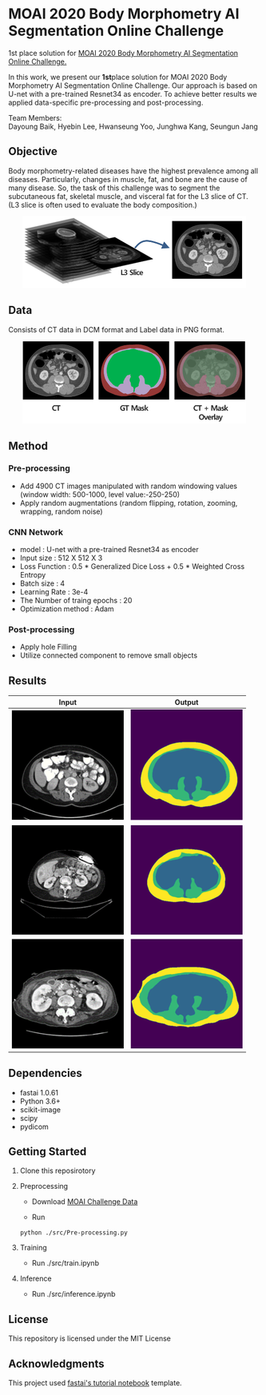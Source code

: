 # MOAI 2020 Body Morphometry AI Segmentation Online Challenge

1st place solution for [MOAI 2020 Body Morphometry AI Segmentation Online Challenge.](https://www.kaggle.com/c/body-morphometry-for-sarcopenia/overview)

In this work, we present our **1st**place solution for MOAI 2020 Body Morphometry AI Segmentation Online Challenge. Our approach is based on U-net with a pre-trained Resnet34 as encoder.
To achieve better results we applied data-specific pre-processing and post-processing.


Team Members:  
Dayoung Baik, Hyebin Lee, Hwanseung Yoo, Junghwa Kang, Seungun Jang

## Objective

 Body morphometry-related diseases have the highest prevalence among all diseases. Particularly, changes in muscle, fat, and bone are the cause of many disease. So, the task of this challenge was to segment the subcutaneous fat, skeletal muscle, and visceral fat for the L3 slice of CT. (L3 slice is often used to evaluate the body composition.)


<div align="center">
  <img src="./img/img1.png" width="448">
</div>


## Data  
Consists of CT data in DCM format and Label data in PNG format. 

<div align="center">
  <img src="./img/img2.png" width="448">
</div>


## Method
### Pre-processing
- Add 4900 CT images manipulated with random windowing values (window width: 500-1000, level value:-250-250)
- Apply random augmentations (random flipping, rotation, zooming, wrapping, random noise)

### CNN Network
- model : U-net with a pre-trained Resnet34 as encoder
- Input size : 512 X 512 X 3
- Loss Function : 0.5 * Generalized Dice Loss + 0.5 * Weighted Cross Entropy
- Batch size : 4
- Learning Rate : 3e-4
- The Number of traing epochs : 20
- Optimization method : Adam 

### Post-processing
- Apply hole Filling
- Utilize connected component to remove small objects

## Results

<p align="center">

  |  Input         |   Output          |
  |:--------------:|:-----------------:|
  |<img src="./img/ct1.png" width="224"> | <img src="./img/lb1.png" width="224">|
  |<img src="./img/ct2.png" width="224"> | <img src="./img/lb2.png" width="224">|
  |<img src="./img/ct3.png" width="224"> | <img src="./img/lb3.png" width="224">|

</p>


## Dependencies
- fastai 1.0.61
- Python 3.6+
- scikit-image
- scipy 
- pydicom

## Getting Started
1. Clone this reposirotory
2. Preprocessing
    - Download [MOAI Challenge Data](https://www.kaggle.com/c/body-morphometry-for-sarcopenia/overview)

    - Run 

    ```
    python ./src/Pre-processing.py
    ```

3. Training  

    - Run ./src/train.ipynb

4. Inference  

    - Run ./src/inference.ipynb

## License  
This repository is licensed under the MIT License

## Acknowledgments  
This project used [fastai's tutorial notebook](https://github.com/fastai/course-v3/blob/master/nbs/dl1/lesson3-camvid.ipynb) template.
